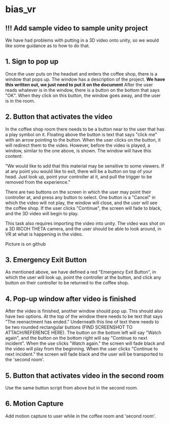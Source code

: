# bias_vr

## !!! Add sample video to sample unity project
We have had problems with putting in a 3D video onto unity, so we would like some guidance as to how to do that.

## 1. Sign to pop up 

Once the user puts on the headset and enters the coffee shop, there is a window that pops up. The window has a description of the project. **We have this written out, we just need to put it on the document** After the user reads whatever is in the window, there is a button on the bottom that says "OK". When they click on this button, the window goes away, and the user is in the room. 

## 2. Button that activates the video

In the coffee shop room there needs to be a button near to the user that has a play symbol on it. Floating above the button is text that says "click me" with an arrow pointing to the button. When the user clicks on the button, it will redirect them to the video. However, before the video is played, a window, similar to the one above, is shown. The window will have this content: 

"We would like to add that this material may be sensitive to some viewers. If at any point you would like to exit, there will be a button on top of your head. Just look up, point your controller at it, and pull the trigger to be removed from the experience."

There are two buttons on the screen in which the user may point their controller at, and press any button to select. One button is a "Cancel" in which the video will not play, the window will close, and the user will see the coffee shop. If the user clicks "Continue", the screen will fade to black, and the 3D video will begin to play. 

This task also requires importing the video into unity. The video was shot on a 3D RICOH THETA camera, and the user should be able to look around, in VR at what is happening in the video. 

Picture is on github

## 3. Emergency Exit Button

As mentioned above, we have defined a red "Emergency Exit Button", in which the user will look up, point the controller at the button, and click any button on their controller to be returned to the coffee shop.

## 4. Pop-up window after video is finished 

After the video is finished, another window should pop up. This should also have two options. At the top of the window there needs to be text that says "The reenactment has ended." Underneath this line of text there needs to be two rounded rectangular buttons (FIND SCREENSHOT TO ATTACH/REFERENCE HERE). The button on the bottom left will say "Watch again", and the button on the bottom right will say "Continue to next incident". When the use clicks "Watch again." the screen will fade black and the video will play from the beginning. When the user clicks "Continue to next incident." the screen will fade black and the user will be transported to the 'second room'.

## 5. Button that activates video in the second room

Use the same button script from above but in the second room.

## 6. Motion Capture

Add motion capture to user while in the coffee room and 'second room'.
